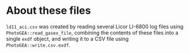 # About these files

`ld11_aci.csv` was created by reading several Licor LI-6800 log files using
`PhotoGEA::read_gasex_file`, combining the contents of these files into a single
`exdf` object, and writing it to a CSV file using `PhotoGEA::write.csv.exdf`.
